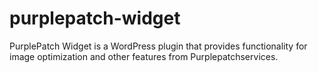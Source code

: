 # purplepatch-widget
PurplePatch Widget is a WordPress plugin that provides functionality for image optimization and other features from Purplepatchservices.
